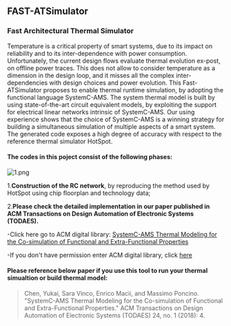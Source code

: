## FAST-ATSimulator

### Fast Architectural Thermal Simulator

Temperature is a critical property of smart systems, due to its impact on reliability and to its inter-dependence
with power consumption. Unfortunately, the current design flows evaluate thermal evolution ex-post, on offline
power traces. This does not allow to consider temperature as a dimension in the design loop, and it misses all the
complex inter-dependencies with design choices and power evolution. This Fast-ATSimulator proposes to enable thermal
runtime simulation, by adopting the functional language SystemC-AMS. The system thermal model is built by
using state-of-the-art circuit equivalent models, by exploiting the support for electrical linear networks intrinsic
of SystemC-AMS. Our using experience shows that the choice of SystemC-AMS is a winning strategy
for building a simultaneous simulation of multiple aspects of a smart system. The generated code exposes
a high degree of accuracy with respect to the reference thermal simulator HotSpot. 

#### The codes in this poject consist of the following phases:


![1.png](https://steemitimages.com/DQmRSHNr3yikNfUUNo5LKptdMTYdYXP49w5Cit5arseT7gh/1.png)

1.**Construction of the RC network**, by reproducing the method used by HotSpot using chip floorplan and technology data;

2.**Please check the detailed implementation in our paper published in ACM Transactions on Design Automation of Electronic Systems (TODAES).** 

   -Click here go to ACM digital library: [SystemC-AMS Thermal Modeling for the Co-simulation of Functional and Extra-Functional Properties](https://dl.acm.org/citation.cfm?id=3267125)
   
   -If you don't have permission enter ACM digital library, click [here](https://www.researchgate.net/publication/329851294_SystemC-AMS_Thermal_Modeling_for_the_Co-simulation_of_Functional_and_Extra-Functional_Properties) 




#### Please reference below paper if you use this tool to run your thermal simualtion or build thermal model:

>Chen, Yukai, Sara Vinco, Enrico Macii, and Massimo Poncino. "SystemC-AMS Thermal Modeling for the Co-simulation of Functional and Extra-Functional Properties." ACM Transactions on Design Automation of Electronic Systems (TODAES) 24, no. 1 (2018): 4.

